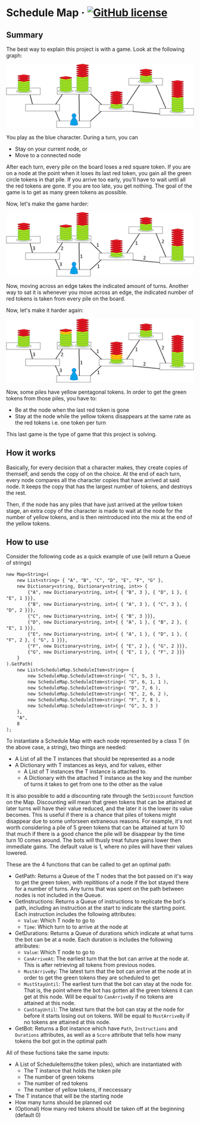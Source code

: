 # Schedule Map &middot; [![GitHub license](https://img.shields.io/badge/license-MIT-blue.svg?style=flat-square)](https://github.com/your/your-project/blob/master/LICENSE)

## Summary

The best way to explain this project is with a game. Look at the following graph:

![Game 1](Images/Game1.png)

You play as the blue character. During a turn, you can
- Stay on your current node, or
- Move to a connected node

After each turn, every pile on the board loses a red square token. If you are on a node at the point when it loses its last red token, you gain all the green circle tokens in that pile. If you arrive too early, you'll have to wait until all the red tokens are gone. If you are too late, you get nothing. The goal of the game is to get as many green tokens as possible.

Now, let's make the game harder:

![Game 2](Images/Game2.png)

Now, moving across an edge takes the indicated amount of turns. Another way to sat it is whenever you move across an edge, the indicated number of red tokens is taken from every pile on the board.

Now, let's make it harder again:

![Game 3](Images/Game3.png)

Now, some piles have yellow pentagonal tokens. In order to get the green tokens from those piles, you have to:
- Be at the node when the last red token is gone
- Stay at the node while the yellow tokens disappears at the same rate as the red tokens i.e. one token per turn

This last game is the type of game that this project is solving.

## How it works

Basically, for every decision that a character makes, they create copies of themself, and sends the copy of on the choice. At the end of each turn, every node compares all the character copies that have arrived at said node. It keeps the copy that has the largest number of tokens, and destroys the rest.

Then, if the node has any piles that have just arrived at the yellow token stage, an extra copy of the character is made to wait at the node for the number of yellow tokens, and is then reintroduced into the mix at the end of the yellow tokens.

## How to use

Consider the following code as a quick example of use (will return a Queue of strings)
```
new Map<String>(
    new List<string> { "A", "B", "C", "D", "E", "F", "G" },
    new Dictionary<string, Dictionary<string, int>> {
        {"A", new Dictionary<string, int>{ { "B", 3 }, { "D", 1 }, { "E", 1 }}},
        {"B", new Dictionary<string, int>{ { "A", 3 }, { "C", 3 }, { "D", 2 }}},
        {"C", new Dictionary<string, int>{ { "B", 3 }}},
        {"D", new Dictionary<string, int>{ { "A", 1 }, { "B", 2 }, { "E", 1 }}},
        {"E", new Dictionary<string, int>{ { "A", 1 }, { "D", 1 }, { "F", 2 }, { "G", 1 }}},
        {"F", new Dictionary<string, int>{ { "E", 2 }, { "G", 2 }}},
        {"G", new Dictionary<string, int>{ { "E", 1 }, { "F", 2 }}}
    }
).GetPath(
    new List<ScheduleMap.ScheduleItem<string>> {
        new ScheduleMap.ScheduleItem<string>( "C", 5, 3 ),
        new ScheduleMap.ScheduleItem<string>( "D", 6, 1, 1 ),
        new ScheduleMap.ScheduleItem<string>( "D", 7, 6 ),
        new ScheduleMap.ScheduleItem<string>( "E", 2, 6, 2 ),
        new ScheduleMap.ScheduleItem<string>( "F", 7, 8 ),
        new ScheduleMap.ScheduleItem<string>( "G", 3, 3 )
    },
    "A",
    8
);
```

To instantiate a Schedule Map with each node represented by a class T (in the above case, a string), two things are needed:
- A List of all the T instances that should be represented as a node
- A Dictionary with T instances as keys, and for values, either
    - A List of T instances the T instance is attached to.
    - A Dictionary with the attached T instance as the key and the number of turns it takes to get from one to the other as the value

It is also possible to add a discounting rate through the `SetDiscount` function on the Map. Discounting will mean that green tokens that can be attained at later turns will have their value reduced, and the later it is the lower its value becomes. This is useful if there is a chance that piles of tokens might disappear due to some unforseen extraneous reasons. For example, it's not worth considering a pile of 5 green tokens that can be attained at turn 10 that much if there is a good chance the pile will be disappear by the time turn 10 comes around. The bots will thusly treat future gains lower then immediate gains. The default value is 1, where no piles will have their values lowered.

These are the 4 functions that can be called to get an optimal path:
- GetPath: Returns a Queue of the T nodes that the bot passed on it's way to get the green token, with repititions of a node if the bot stayed there for a number of turns. Any turns that was spent on the path between nodes is not included in the Queue.
- GetInstructions: Returns a Queue of instructions to replicate the bot's path, including an instruction at the start to indicate the starting point. Each instruction includes the following attributes:
    - `Value`: Which T node to go to
    - `Time`: Which turn to to arrive at the node at
- GetDurations: Returns a Queue of durations which indicate at what turns the bot can be at a node. Each duration is includes the following attributes:
    - `Value`: Which T node to go to
    - `CanArriveAt`: The earliest turn that the bot can arrive at the node at. This is after retrieving all tokens from previous nodes.
    - `MustArriveBy`: The latest turn that the bot can arrive at the node at in order to get the green tokens they are scheduled to get
    - `MustStayUntil`: The earliest turn that the bot can stay at the node for. That is, the point where the bot has gotten all the green tokens it can get at this node. Will be equal to `CanArriveBy` if no tokens are attained at this node.
    - `CanStayUntil`: The latest turn that the bot can stay at the node for before it starts losing out on tokens. Will be equal to `MustArriveBy` if no tokens are attained at this node.
- GetBot: Returns a Bot instance which have `Path`, `Instructions` and `Durations` attributes, as well as a `Score` attribute that tells how many tokens the bot got in the optimal path

All of these fuctions take the same inputs:
- A List of ScheduleItems(the token piles), which are instantiated with
    - The T instance that holds the token pile
    - The number of green tokens
    - The number of red tokens
    - The number of yellow tokens, if neccessary
- The T instance that will be the starting node
- How many turns should be planned out
- (Optional) How many red tokens should be taken off at the beginning (default 0)